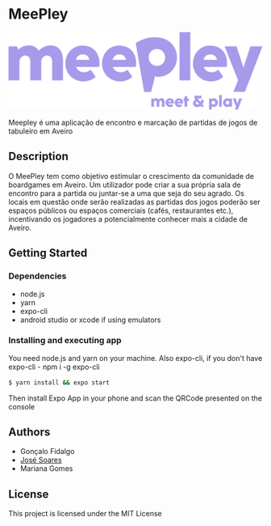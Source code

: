 # MeePley

![MeePley](/src/assets/images/branding/logo-w-slogan.png)

Meepley é uma aplicação de encontro e marcação de partidas de jogos de tabuleiro em Aveiro

## Description

O MeePley tem como objetivo estimular o crescimento da comunidade de boardgames em Aveiro. Um utilizador pode criar a sua própria sala de encontro para a partida ou juntar-se a uma que seja do seu agrado. Os locais em questão onde serão realizadas as partidas dos jogos poderão ser espaços públicos ou espaços comerciais (cafés, restaurantes etc.), incentivando os jogadores a potencialmente conhecer mais a cidade de Aveiro.

## Getting Started

### Dependencies

- node.js
- yarn
- expo-cli
- android studio or xcode if using emulators

### Installing and executing app

You need node.js and yarn on your machine. Also expo-cli, if you don't have expo-cli - npm i -g expo-cli

```bash
$ yarn install && expo start
```

Then install Expo App in your phone and scan the QRCode presented on the console

## Authors

- Gonçalo Fidalgo
- [José Soares](https://josepsoares.vercel.app/)
- Mariana Gomes

## License

This project is licensed under the MIT License
